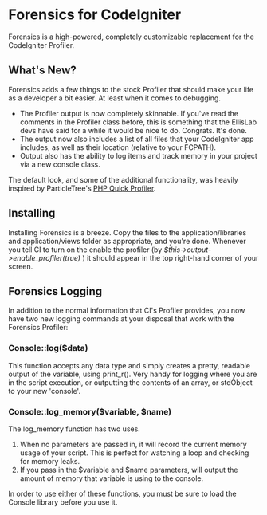 # Forensics for CodeIgniter

Forensics is a high-powered, completely customizable replacement for the CodeIgniter Profiler.

## What's New?

Forensics adds a few things to the stock Profiler that should make your life as a developer a bit easier. At least when it comes to debugging.

- The Profiler output is now completely skinnable. If you've read the comments in the Profiler class before, this is something that the EllisLab devs have said for a while it would be nice to do. Congrats. It's done. 
- The output now also includes a list of all files that your CodeIgniter app includes, as well as their location (relative to your FCPATH).
- Output also has the ability to log items and track memory in your project via a new console class. 

The default look, and some of the additional functionality, was heavily inspired by ParticleTree's [PHP Quick Profiler](http://particletree.com/features/php-quick-profiler/).

## Installing

Installing Forensics is a breeze. Copy the files to the application/libraries and application/views folder as appropriate, and you're done. Whenever you tell CI to turn on the enable the profiler (by _$this->output->enable_profiler(true)_ ) it should appear in the top right-hand corner of your screen.

## Forensics Logging

In addition to the normal information that CI's Profiler provides, you now have two new logging commands at your disposal that work with the Forensics Profiler:

### Console::log($data) 

This function accepts any data type and simply creates a pretty, readable output of the variable, using print_r(). Very handy for logging where you are in the script execution, or outputting the contents of an array, or stdObject to your new 'console'.

### Console::log_memory($variable, $name)

The log_memory function has two uses.

1) When no parameters are passed in, it will record the current memory usage of your script. This is perfect for watching a loop and checking for memory leaks.
2) If you pass in the $variable and $name parameters, will output the amount of memory that variable is using to the console.

In order to use either of these functions, you must be sure to load the Console library before you use it.
